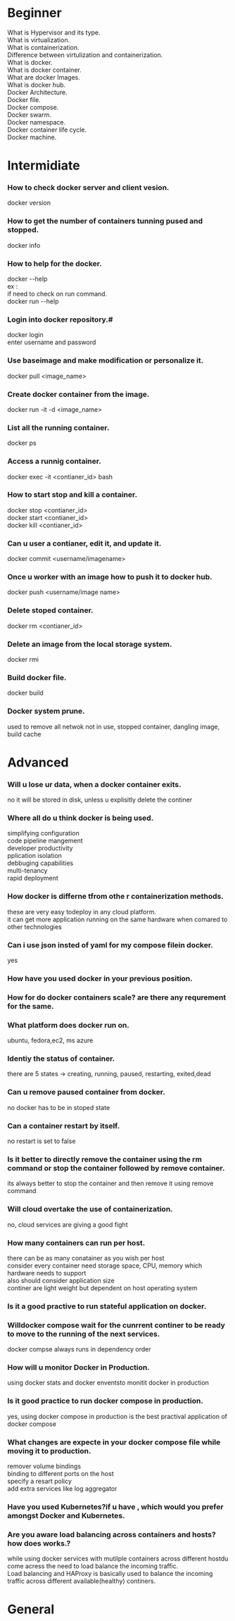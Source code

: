 # Beginner

What is Hypervisor and its type.\
What is virtualization.\
What is containerization.\
Difference between virtulization and containerization.\
What is docker.\
What is docker container.\
What are docker Images.\
What is docker hub.\
Docker Architecture.\
Docker file.\
Docker compose.\
Docker swarm.\
Docker namespace.\
Docker container life cycle.\
Docker machine.

# Intermidiate

### How to check docker server and client vesion.
docker version


### How to get the number of containers tunning pused and stopped.
docker info


### How to help for the docker.
docker --help\
ex :\
if need to check on run command.\
docker run --help


### Login into docker repository.#
docker login\
enter username and password

### Use baseimage and make modification or personalize it.
docker pull <image_name>

### Create docker container from the image.
docker run -it -d <image_name>

### List all the running container.
docker ps

### Access a runnig container.
docker exec -it <contianer_id> bash

### How to start stop and kill a container.
docker stop <contianer_id>\
docker start <contianer_id>\
docker kill <contianer_id> 

### Can u user a contianer, edit it, and update it.
docker commit <container id> <username/imagename>

### Once u worker with an image how to push it to docker hub.
docker push <username/image name>

### Delete stoped container.
docker rm <contianer_id> 

### Delete an image from  the local storage system.
docker rmi <image-id>

### Build docker file.
docker build <path to docker file>

### Docker system prune.
used to remove all netwok not in use, stopped container, dangling image, build cache


# Advanced

### Will u lose ur data, when a docker container exits.
no it will be stored in disk, unless u explisitly delete the continer

### Where all do u think docker is being used.
simplifying configuration\
code pipeline mangement\
developer productivity\
pplication isolation\
debbuging capabilities\
multi-tenancy\
rapid deployment

### How docker is differne tfrom othe r containerization methods.
these are very easy todeploy in any cloud platform.\
it can get more application running on the same hardware when comared to other technologies

### Can i use json insted of yaml for my compose filein docker.
yes

### How have you used docker in your previous position.

### How for do docker containers scale? are there any requrement for the same.

### What platform does docker run on.
ubuntu, fedora,ec2, ms azure

### Identiy the status of container.
there are 5 states -> creating, running, paused, restarting, exited,dead

### Can u remove paused container from docker.
no
docker has to be in stoped state

### Can a container restart by itself.
no
restart is set to false

### Is it better to directly remove the container using the rm command or stop the container followed by remove container.
its always better to stop the container and then remove it using remove command

### Will cloud overtake the use of containerization.
no,  cloud services are giving a good fight

### How many containers can run per host.
there can be as many conatainer as you wish per host\
consider every container need storage space, CPU, memory which hardware needs to support\
also should consider application size\
continer are light weight but dependent on host operating system

### Is it a good practive to run stateful application on docker.

### Willdocker compose wait for the cunrrent continer to be ready to move to the running of the next services.
docker compse always runs in dependency order

### How will u monitor Docker in Production.
using docker stats and docker enventsto monitit docker in production

### Is it good practice to run docker compose in production.
yes, using docker compose in production is the best practival application of docker compose

### What changes are expecte in your docker compose file while moving it to production.
remover volume bindings\
binding to different ports on the host\
specify a resart policy\
add extra services like log aggregator

### Have you used Kubernetes?if u  have , which would you prefer amongst Docker and Kubernetes.

### Are you aware load balancing across containers and hosts? how does works.?
while using docker services with mutilple containers across different hostdu come acress the need to load balance the incoming traffic.\
Load balancing and HAProxy is basically used to balance the incoming traffic across different available(healthy) continers.

# General














